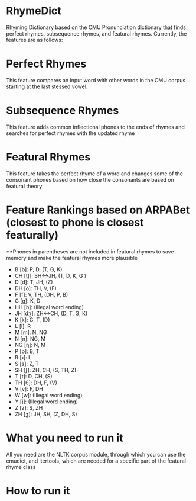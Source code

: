 # RhymeDict
Rhyming Dictionary based on the CMU Pronunciation dictionary that finds perfect rhymes, subsequence rhymes, and featural rhymes. Currently, the features are as follows:

# Perfect Rhymes
This feature compares an input word with other words in the CMU corpus starting at the last stessed vowel.

# Subsequence Rhymes
This feature adds common inflectional phones to the ends of rhymes and searches for perfect rhymes with the updated rhyme

#  Featural Rhymes
This feature takes the perfect rhyme of a word and changes some of the consonant phones based on how close the consonants are based on featural theory

# Feature Rankings based on ARPABet (closest to phone is closest featurally)
**Phones in parentheses are not included in featural rhymes to save memory and make the featural rhymes more plausible

- B \[b\]: P, D, (T, G, K)
- CH \[tʃ\]: SH<->JH, (T, D, K, G )
- D \[d\]: T, JH, (Z)
- DH \[ð\]: TH, V, (F)
- F \[f\]: V, TH, (DH, P, B)
- G \[g\]: K, D
- HH \[h\]: (Illegal word ending)
- JH \[dʒ\]: ZH<->CH, (D, T, G, K)
- K \[k\]: G, T, (D)
- L \[l\]: R
- M \[m\]: N, NG
- N \[n\]: NG, M
- NG \[ŋ\]: N, M
- P \[p\]: B, T
- R \[ɹ\]: L
- S \[s\]: Z, T
- SH \[ʃ\]: ZH, CH, (S, TH, Z)
- T \[t\]: D, CH, (S)
- TH \[θ\]: DH, F, (V)
- V \[v\]: F, DH
- W \[w\]: (Illegal word ending)
- Y \[j\]: (Illegal word ending)
- Z \[z\]: S, ZH
- ZH \[ʒ\]: JH, SH, (Z, DH, S)

# What you need to run it
All you need are the NLTK corpus module, through which you can use the cmudict, and itertools, which are needed for a specific part of the featural rhyme class

# How to run it
